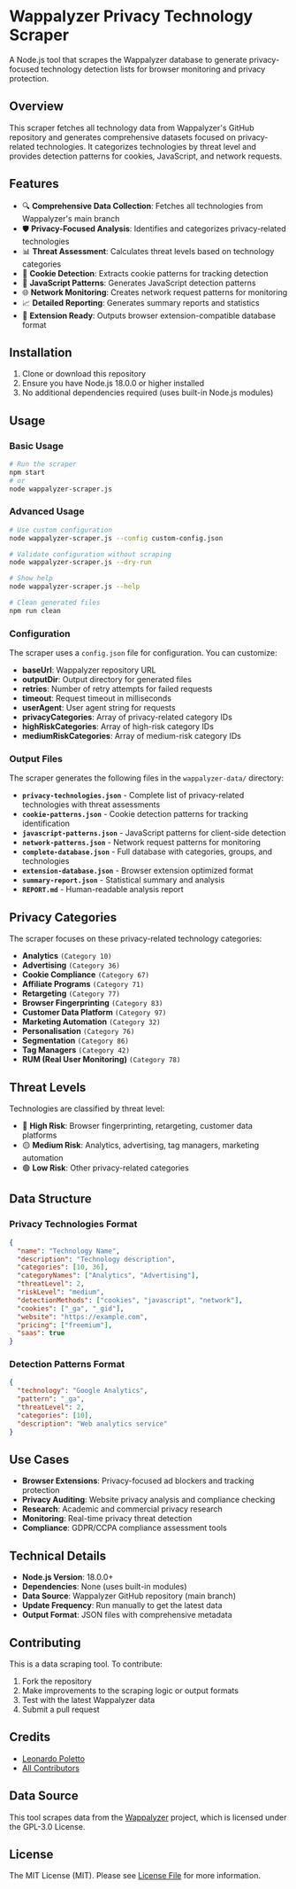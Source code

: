 # Wappalyzer Privacy Technology Scraper

A Node.js tool that scrapes the Wappalyzer database to generate privacy-focused technology detection lists for browser monitoring and privacy protection.

## Overview

This scraper fetches all technology data from Wappalyzer's GitHub repository and generates comprehensive datasets focused on privacy-related technologies. It categorizes technologies by threat level and provides detection patterns for cookies, JavaScript, and network requests.

## Features

- 🔍 **Comprehensive Data Collection**: Fetches all technologies from Wappalyzer's main branch
- 🛡️ **Privacy-Focused Analysis**: Identifies and categorizes privacy-related technologies
- 📊 **Threat Assessment**: Calculates threat levels based on technology categories
- 🍪 **Cookie Detection**: Extracts cookie patterns for tracking detection
- 🔧 **JavaScript Patterns**: Generates JavaScript detection patterns
- 🌐 **Network Monitoring**: Creates network request patterns for monitoring
- 📈 **Detailed Reporting**: Generates summary reports and statistics
- 🔌 **Extension Ready**: Outputs browser extension-compatible database format

## Installation

1. Clone or download this repository
2. Ensure you have Node.js 18.0.0 or higher installed
3. No additional dependencies required (uses built-in Node.js modules)

## Usage

### Basic Usage

```bash
# Run the scraper
npm start
# or
node wappalyzer-scraper.js
```

### Advanced Usage

```bash
# Use custom configuration
node wappalyzer-scraper.js --config custom-config.json

# Validate configuration without scraping
node wappalyzer-scraper.js --dry-run

# Show help
node wappalyzer-scraper.js --help

# Clean generated files
npm run clean
```

### Configuration

The scraper uses a `config.json` file for configuration. You can customize:

- **baseUrl**: Wappalyzer repository URL
- **outputDir**: Output directory for generated files
- **retries**: Number of retry attempts for failed requests
- **timeout**: Request timeout in milliseconds
- **userAgent**: User agent string for requests
- **privacyCategories**: Array of privacy-related category IDs
- **highRiskCategories**: Array of high-risk category IDs
- **mediumRiskCategories**: Array of medium-risk category IDs

### Output Files

The scraper generates the following files in the `wappalyzer-data/` directory:

- **`privacy-technologies.json`** - Complete list of privacy-related technologies with threat assessments
- **`cookie-patterns.json`** - Cookie detection patterns for tracking identification
- **`javascript-patterns.json`** - JavaScript patterns for client-side detection
- **`network-patterns.json`** - Network request patterns for monitoring
- **`complete-database.json`** - Full database with categories, groups, and technologies
- **`extension-database.json`** - Browser extension optimized format
- **`summary-report.json`** - Statistical summary and analysis
- **`REPORT.md`** - Human-readable analysis report

## Privacy Categories

The scraper focuses on these privacy-related technology categories:

- **Analytics** `(Category 10)`
- **Advertising** `(Category 36)`
- **Cookie Compliance** `(Category 67)`
- **Affiliate Programs** `(Category 71)`
- **Retargeting** `(Category 77)`
- **Browser Fingerprinting** `(Category 83)`
- **Customer Data Platform** `(Category 97)`
- **Marketing Automation** `(Category 32)`
- **Personalisation** `(Category 76)`
- **Segmentation** `(Category 86)`
- **Tag Managers** `(Category 42)`
- **RUM (Real User Monitoring)** `(Category 78)`

## Threat Levels

Technologies are classified by threat level:

- 🔴 **High Risk**: Browser fingerprinting, retargeting, customer data platforms
- 🟡 **Medium Risk**: Analytics, advertising, tag managers, marketing automation
- 🟢 **Low Risk**: Other privacy-related categories

## Data Structure

### Privacy Technologies Format

```json
{
  "name": "Technology Name",
  "description": "Technology description",
  "categories": [10, 36],
  "categoryNames": ["Analytics", "Advertising"],
  "threatLevel": 2,
  "riskLevel": "medium",
  "detectionMethods": ["cookies", "javascript", "network"],
  "cookies": ["_ga", "_gid"],
  "website": "https://example.com",
  "pricing": ["freemium"],
  "saas": true
}
```

### Detection Patterns Format

```json
{
  "technology": "Google Analytics",
  "pattern": "_ga",
  "threatLevel": 2,
  "categories": [10],
  "description": "Web analytics service"
}
```

## Use Cases

- **Browser Extensions**: Privacy-focused ad blockers and tracking protection
- **Privacy Auditing**: Website privacy analysis and compliance checking
- **Research**: Academic and commercial privacy research
- **Monitoring**: Real-time privacy threat detection
- **Compliance**: GDPR/CCPA compliance assessment tools

## Technical Details

- **Node.js Version**: 18.0.0+
- **Dependencies**: None (uses built-in modules)
- **Data Source**: Wappalyzer GitHub repository (main branch)
- **Update Frequency**: Run manually to get the latest data
- **Output Format**: JSON files with comprehensive metadata

## Contributing

This is a data scraping tool. To contribute:

1. Fork the repository
2. Make improvements to the scraping logic or output formats
3. Test with the latest Wappalyzer data
4. Submit a pull request

## Credits

- [Leonardo Poletto](https://github.com/leopoletto/)
- [All Contributors](../../contributors)

## Data Source

This tool scrapes data from the [Wappalyzer](https://github.com/HTTPArchive/wappalyzer) project, which is licensed under the GPL-3.0 License.

## License

The MIT License (MIT). Please see [License File](LICENSE.md) for more information.
